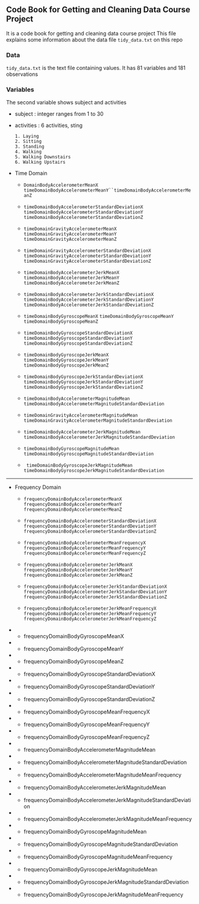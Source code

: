 ## Code Book for Getting and Cleaning Data Course Project
It is a code book for getting and cleaning data course project
This file explains some information about the data file `tidy_data.txt` on this repo


### Data
`tidy_data.txt` is the text file containing values.
It has 81 variables and 181 observations

### Variables
The second variable shows subject and activities

* subject : integer ranges from 1 to 30

* activities : 6 activities, sting

      1. Laying
      2. Sitting
      3. Standing
      4. Walking
      5. Walking Downstairs
      6. Walking Upstairs

* Time Domain
   
   
   * `DomainBodyAccelerometerMeanX` `timeDomainBodyAccelerometerMeanY``timeDomainBodyAccelerometerMeanZ`
    
    
    
    * `timeDomainBodyAccelerometerStandardDeviationX`
   `timeDomainBodyAccelerometerStandardDeviationY`
   `timeDomainBodyAccelerometerStandardDeviationZ` 


    * `timeDomainGravityAccelerometerMeanX` 
    `timeDomainGravityAccelerometerMeanY`
     `timeDomainGravityAccelerometerMeanZ` 


    * `timeDomainGravityAccelerometerStandardDeviationX` 
   `timeDomainGravityAccelerometerStandardDeviationY` 
   `timeDomainGravityAccelerometerStandardDeviationZ  `


   * `timeDomainBodyAccelerometerJerkMeanX`  
   `timeDomainBodyAccelerometerJerkMeanY` 
  `timeDomainBodyAccelerometerJerkMeanZ` 


   * `timeDomainBodyAccelerometerJerkStandardDeviationX` 
 `timeDomainBodyAccelerometerJerkStandardDeviationY`
 `timeDomainBodyAccelerometerJerkStandardDeviationZ` 


   * `timeDomainBodyGyroscopeMeanX` 
`timeDomainBodyGyroscopeMeanY` 
` timeDomainBodyGyroscopeMeanZ `


  * `timeDomainBodyGyroscopeStandardDeviationX` 
`timeDomainBodyGyroscopeStandardDeviationY `
`timeDomainBodyGyroscopeStandardDeviationZ `


   * `timeDomainBodyGyroscopeJerkMeanX` 
` timeDomainBodyGyroscopeJerkMeanY` 
`timeDomainBodyGyroscopeJerkMeanZ `


  * `timeDomainBodyGyroscopeJerkStandardDeviationX `
` timeDomainBodyGyroscopeJerkStandardDeviationY `
`timeDomainBodyGyroscopeJerkStandardDeviationZ` 


   * `timeDomainBodyAccelerometerMagnitudeMean `
`timeDomainBodyAccelerometerMagnitudeStandardDeviation `


   * `timeDomainGravityAccelerometerMagnitudeMean `
`timeDomainGravityAccelerometerMagnitudeStandardDeviation `


   * ` timeDomainBodyAccelerometerJerkMagnitudeMean `
` timeDomainBodyAccelerometerJerkMagnitudeStandardDeviation` 


   * `timeDomainBodyGyroscopeMagnitudeMean `
`timeDomainBodyGyroscopeMagnitudeStandardDeviation `

 
   * ` timeDomainBodyGyroscopeJerkMagnitudeMean` 
` timeDomainBodyGyroscopeJerkMagnitudeStandardDeviation `

---

* Frequency Domain
   * `frequencyDomainBodyAccelerometerMeanX` 
`frequencyDomainBodyAccelerometerMeanY` 
`frequencyDomainBodyAccelerometerMeanZ `


   * `frequencyDomainBodyAccelerometerStandardDeviationX `
` frequencyDomainBodyAccelerometerStandardDeviationY `
`frequencyDomainBodyAccelerometerStandardDeviationZ `


   * `frequencyDomainBodyAccelerometerMeanFrequencyX `
` frequencyDomainBodyAccelerometerMeanFrequencyY `
`frequencyDomainBodyAccelerometerMeanFrequencyZ `


   * `frequencyDomainBodyAccelerometerJerkMeanX `
`frequencyDomainBodyAccelerometerJerkMeanY `
`frequencyDomainBodyAccelerometerJerkMeanZ `


   * ` frequencyDomainBodyAccelerometerJerkStandardDeviationX `
`frequencyDomainBodyAccelerometerJerkStandardDeviationY `
`frequencyDomainBodyAccelerometerJerkStandardDeviationZ `


   * `frequencyDomainBodyAccelerometerJerkMeanFrequencyX `
`frequencyDomainBodyAccelerometerJerkMeanFrequencyY `
`frequencyDomainBodyAccelerometerJerkMeanFrequencyZ `


* * frequencyDomainBodyGyroscopeMeanX 
* * frequencyDomainBodyGyroscopeMeanY 
* * frequencyDomainBodyGyroscopeMeanZ 


* * frequencyDomainBodyGyroscopeStandardDeviationX 
* * frequencyDomainBodyGyroscopeStandardDeviationY 
* * frequencyDomainBodyGyroscopeStandardDeviationZ 


* * frequencyDomainBodyGyroscopeMeanFrequencyX 
* * frequencyDomainBodyGyroscopeMeanFrequencyY 
* * frequencyDomainBodyGyroscopeMeanFrequencyZ 


* * frequencyDomainBodyAccelerometerMagnitudeMean 
* * frequencyDomainBodyAccelerometerMagnitudeStandardDeviation 
* * frequencyDomainBodyAccelerometerMagnitudeMeanFrequency 
* * frequencyDomainBodyAccelerometerJerkMagnitudeMean 
* * frequencyDomainBodyAccelerometerJerkMagnitudeStandardDeviation 
* * frequencyDomainBodyAccelerometerJerkMagnitudeMeanFrequency 



* * frequencyDomainBodyGyroscopeMagnitudeMean 
* * frequencyDomainBodyGyroscopeMagnitudeStandardDeviation 
* * frequencyDomainBodyGyroscopeMagnitudeMeanFrequency 
* * frequencyDomainBodyGyroscopeJerkMagnitudeMean 
* * frequencyDomainBodyGyroscopeJerkMagnitudeStandardDeviation 
* * frequencyDomainBodyGyroscopeJerkMagnitudeMeanFrequency


 
